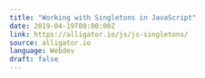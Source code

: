 ```yaml
---
title: "Working with Singletons in JavaScript"
date: 2019-04-19T00:00:00Z
link: https://alligator.io/js/js-singletons/
source: alligator.io
language: Webdev
draft: false
---
```

